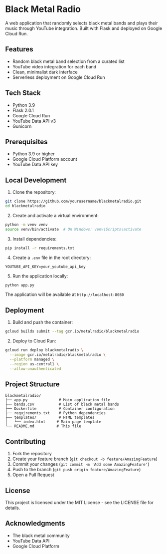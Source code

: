 # Black Metal Radio

A web application that randomly selects black metal bands and plays their music through YouTube integration. Built with Flask and deployed on Google Cloud Run.

## Features

- Random black metal band selection from a curated list
- YouTube video integration for each band
- Clean, minimalist dark interface
- Serverless deployment on Google Cloud Run

## Tech Stack

- Python 3.9
- Flask 2.0.1
- Google Cloud Run
- YouTube Data API v3
- Gunicorn

## Prerequisites

- Python 3.9 or higher
- Google Cloud Platform account
- YouTube Data API key

## Local Development

1. Clone the repository:
```bash
git clone https://github.com/yourusername/blackmetalradio.git
cd blackmetalradio
```

2. Create and activate a virtual environment:
```bash
python -m venv venv
source venv/bin/activate  # On Windows: venv\Scripts\activate
```

3. Install dependencies:
```bash
pip install -r requirements.txt
```

4. Create a `.env` file in the root directory:
```
YOUTUBE_API_KEY=your_youtube_api_key
```

5. Run the application locally:
```bash
python app.py
```

The application will be available at `http://localhost:8080`

## Deployment

1. Build and push the container:
```bash
gcloud builds submit --tag gcr.io/metalradio/blackmetalradio
```

2. Deploy to Cloud Run:
```bash
gcloud run deploy blackmetalradio \
  --image gcr.io/metalradio/blackmetalradio \
  --platform managed \
  --region us-central1 \
  --allow-unauthenticated
```

## Project Structure

```
blackmetalradio/
├── app.py              # Main application file
├── bands.csv           # List of black metal bands
├── Dockerfile          # Container configuration
├── requirements.txt    # Python dependencies
├── templates/          # HTML templates
│   └── index.html     # Main page template
└── README.md          # This file
```

## Contributing

1. Fork the repository
2. Create your feature branch (`git checkout -b feature/AmazingFeature`)
3. Commit your changes (`git commit -m 'Add some AmazingFeature'`)
4. Push to the branch (`git push origin feature/AmazingFeature`)
5. Open a Pull Request

## License

This project is licensed under the MIT License - see the LICENSE file for details.

## Acknowledgments

- The black metal community
- YouTube Data API
- Google Cloud Platform 